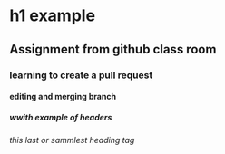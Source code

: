 # h1 example 
## Assignment from github class room
### learning to create a pull request 
#### editing and merging branch
##### wwith example of headers
###### this last or sammlest heading tag 
